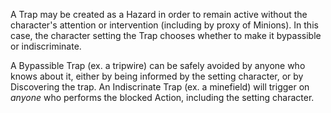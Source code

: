 A Trap may be created as a Hazard in order to remain active without the character's attention or intervention (including by proxy of Minions). In this case, the character setting the Trap chooses whether to make it bypassible or indiscriminate.

A Bypassible Trap (ex. a tripwire) can be safely avoided by anyone who knows about it, either by being informed by the setting character, or by Discovering the trap. An Indiscrinate Trap (ex. a minefield) will trigger on *anyone* who performs the blocked Action, including the setting character.